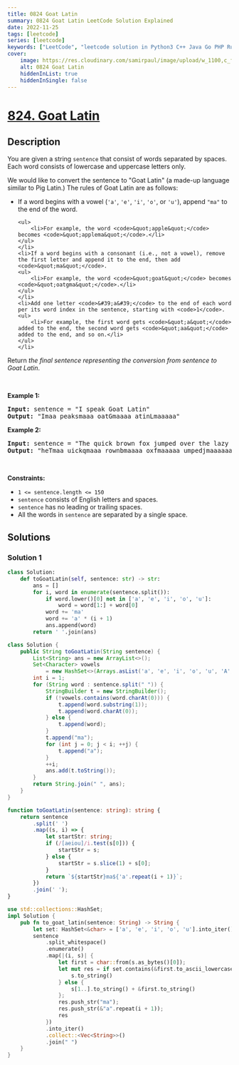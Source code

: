 ```yaml
---
title: 0824 Goat Latin
summary: 0824 Goat Latin LeetCode Solution Explained
date: 2022-11-25
tags: [leetcode]
series: [leetcode]
keywords: ["LeetCode", "leetcode solution in Python3 C++ Java Go PHP Ruby Swift TypeScript Rust C# JavaScript C", "0824 Goat Latin LeetCode Solution Explained in all languages"]
cover:
    image: https://res.cloudinary.com/samirpaul/image/upload/w_1100,c_fit,co_rgb:FFFFFF,l_text:Arial_75_bold:0824 Goat Latin - Solution Explained/problem-solving.webp
    alt: 0824 Goat Latin
    hiddenInList: true
    hiddenInSingle: false
---
```



# [824. Goat Latin](https://leetcode.com/problems/goat-latin)


## Description

<p>You are given a string <code>sentence</code> that consist of words separated by spaces. Each word consists of lowercase and uppercase letters only.</p>

<p>We would like to convert the sentence to &quot;Goat Latin&quot; (a made-up language similar to Pig Latin.) The rules of Goat Latin are as follows:</p>

<ul>
	<li>If a word begins with a vowel (<code>&#39;a&#39;</code>, <code>&#39;e&#39;</code>, <code>&#39;i&#39;</code>, <code>&#39;o&#39;</code>, or <code>&#39;u&#39;</code>), append <code>&quot;ma&quot;</code> to the end of the word.

    <ul>
    	<li>For example, the word <code>&quot;apple&quot;</code> becomes <code>&quot;applema&quot;</code>.</li>
    </ul>
    </li>
    <li>If a word begins with a consonant (i.e., not a vowel), remove the first letter and append it to the end, then add <code>&quot;ma&quot;</code>.
    <ul>
    	<li>For example, the word <code>&quot;goat&quot;</code> becomes <code>&quot;oatgma&quot;</code>.</li>
    </ul>
    </li>
    <li>Add one letter <code>&#39;a&#39;</code> to the end of each word per its word index in the sentence, starting with <code>1</code>.
    <ul>
    	<li>For example, the first word gets <code>&quot;a&quot;</code> added to the end, the second word gets <code>&quot;aa&quot;</code> added to the end, and so on.</li>
    </ul>
    </li>

</ul>

<p>Return<em> the final sentence representing the conversion from sentence to Goat Latin</em>.</p>

<p>&nbsp;</p>
<p><strong class="example">Example 1:</strong></p>
<pre><strong>Input:</strong> sentence = "I speak Goat Latin"
<strong>Output:</strong> "Imaa peaksmaaa oatGmaaaa atinLmaaaaa"
</pre><p><strong class="example">Example 2:</strong></p>
<pre><strong>Input:</strong> sentence = "The quick brown fox jumped over the lazy dog"
<strong>Output:</strong> "heTmaa uickqmaaa rownbmaaaa oxfmaaaaa umpedjmaaaaaa overmaaaaaaa hetmaaaaaaaa azylmaaaaaaaaa ogdmaaaaaaaaaa"
</pre>
<p>&nbsp;</p>
<p><strong>Constraints:</strong></p>

<ul>
	<li><code>1 &lt;= sentence.length &lt;= 150</code></li>
	<li><code>sentence</code> consists of English letters and spaces.</li>
	<li><code>sentence</code> has no leading or trailing spaces.</li>
	<li>All the words in <code>sentence</code> are separated by a single space.</li>
</ul>

## Solutions

### Solution 1

<!-- tabs:start -->

```python
class Solution:
    def toGoatLatin(self, sentence: str) -> str:
        ans = []
        for i, word in enumerate(sentence.split()):
            if word.lower()[0] not in ['a', 'e', 'i', 'o', 'u']:
                word = word[1:] + word[0]
            word += 'ma'
            word += 'a' * (i + 1)
            ans.append(word)
        return ' '.join(ans)
```

```java
class Solution {
    public String toGoatLatin(String sentence) {
        List<String> ans = new ArrayList<>();
        Set<Character> vowels
            = new HashSet<>(Arrays.asList('a', 'e', 'i', 'o', 'u', 'A', 'E', 'I', 'O', 'U'));
        int i = 1;
        for (String word : sentence.split(" ")) {
            StringBuilder t = new StringBuilder();
            if (!vowels.contains(word.charAt(0))) {
                t.append(word.substring(1));
                t.append(word.charAt(0));
            } else {
                t.append(word);
            }
            t.append("ma");
            for (int j = 0; j < i; ++j) {
                t.append("a");
            }
            ++i;
            ans.add(t.toString());
        }
        return String.join(" ", ans);
    }
}
```

```ts
function toGoatLatin(sentence: string): string {
    return sentence
        .split(' ')
        .map((s, i) => {
            let startStr: string;
            if (/[aeiou]/i.test(s[0])) {
                startStr = s;
            } else {
                startStr = s.slice(1) + s[0];
            }
            return `${startStr}ma${'a'.repeat(i + 1)}`;
        })
        .join(' ');
}
```

```rust
use std::collections::HashSet;
impl Solution {
    pub fn to_goat_latin(sentence: String) -> String {
        let set: HashSet<&char> = ['a', 'e', 'i', 'o', 'u'].into_iter().collect();
        sentence
            .split_whitespace()
            .enumerate()
            .map(|(i, s)| {
                let first = char::from(s.as_bytes()[0]);
                let mut res = if set.contains(&first.to_ascii_lowercase()) {
                    s.to_string()
                } else {
                    s[1..].to_string() + &first.to_string()
                };
                res.push_str("ma");
                res.push_str(&"a".repeat(i + 1));
                res
            })
            .into_iter()
            .collect::<Vec<String>>()
            .join(" ")
    }
}
```

<!-- tabs:end -->

<!-- end -->
